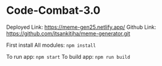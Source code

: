# Code-Combat-3.0

Deployed Link: https://meme-gen25.netlify.app/
Github Link: https://github.com/itsankitjha/meme-generator.git

First install All modules: `npm install`

To run app: `npm start`
To build app: `npm run build`
